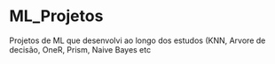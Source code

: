 # ML_Projetos
Projetos de ML que desenvolvi ao longo dos estudos (KNN, Arvore de decisão, OneR, Prism, Naive Bayes etc
